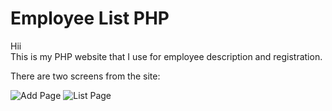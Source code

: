 # Employee List PHP

Hii  
This is my PHP website that I use for employee description and registration.

There are two screens from the site:

![Add Page](https://github.com/Zehrakmnl/employeeListPHP/blob/main/img/addPage.png)
![List Page](https://github.com/Zehrakmnl/employeeListPHP/blob/main/img/listPage.png)
